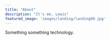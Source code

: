 ```yaml
---
title: "About"
description: "It's me, Lewis"
featured_image: 'images/landing/landing00.jpg'
---
```


Something something technology.